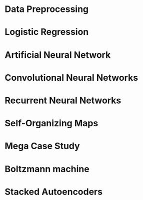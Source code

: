 # Data Preprocessing

# Logistic Regression

# Artificial Neural Network

# Convolutional Neural Networks

# Recurrent Neural Networks

# Self-Organizing Maps

# Mega Case Study

# Boltzmann machine

# Stacked Autoencoders
